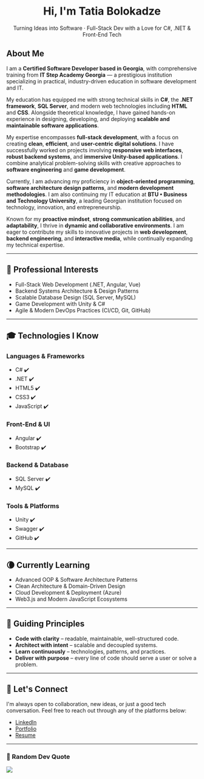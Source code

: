 <h1 align="center">Hi, I'm Tatia Bolokadze</h1>
<p align="center">Turning Ideas into Software · Full-Stack Dev with a Love for C#, .NET & Front-End Tech</p>


## About Me

I am a **Certified Software Developer based in Georgia**, with comprehensive training from **IT Step Academy Georgia** — a prestigious institution specializing in practical, industry-driven education in software development and IT.

My education has equipped me with strong technical skills in **C#**, the **.NET framework**, **SQL Server**, and modern web technologies including **HTML** and **CSS**. Alongside theoretical knowledge, I have gained hands-on experience in designing, developing, and deploying **scalable and maintainable software applications**.

My expertise encompasses **full-stack development**, with a focus on creating **clean**, **efficient**, and **user-centric digital solutions**. I have successfully worked on projects involving **responsive web interfaces**, **robust backend systems**, and **immersive Unity-based applications**. I combine analytical problem-solving skills with creative approaches to **software engineering** and **game development**.

Currently, I am advancing my proficiency in **object-oriented programming**, **software architecture design patterns**, and **modern development methodologies**. I am also continuing my IT education at **BTU • Business and Technology University**, a leading Georgian institution focused on technology, innovation, and entrepreneurship.

Known for my **proactive mindset**, **strong communication abilities**, and **adaptability**, I thrive in **dynamic and collaborative environments**. I am eager to contribute my skills to innovative projects in **web development**, **backend engineering**, and **interactive media**, while continually expanding my technical expertise.

---

## 🔮 Professional Interests

- Full-Stack Web Development (.NET, Angular, Vue)
- Backend Systems Architecture & Design Patterns
- Scalable Database Design (SQL Server, MySQL)
- Game Development with Unity & C#
- Agile & Modern DevOps Practices (CI/CD, Git, GitHub)

---

## :mortar_board: Technologies I Know

### Languages & Frameworks
- C# :heavy_check_mark:
- .NET :heavy_check_mark:
- HTML5 :heavy_check_mark:
- CSS3 :heavy_check_mark:
- JavaScript :heavy_check_mark:

### Front-End & UI
- Angular :heavy_check_mark:
- Bootstrap :heavy_check_mark:


### Backend & Database
- SQL Server :heavy_check_mark:
- MySQL :heavy_check_mark:

### Tools & Platforms
- Unity :heavy_check_mark:
- Swagger :heavy_check_mark:
- GitHub :heavy_check_mark:

---

## 🌘 Currently Learning

- Advanced OOP & Software Architecture Patterns
- Clean Architecture & Domain-Driven Design
- Cloud Development & Deployment (Azure)
- Web3.js and Modern JavaScript Ecosystems

---

## 🧭 Guiding Principles

- **Code with clarity** – readable, maintainable, well-structured code.
- **Architect with intent** – scalable and decoupled systems.
- **Learn continuously** – technologies, patterns, and practices.
- **Deliver with purpose** – every line of code should serve a user or solve a problem.

---

## 💫 Let's Connect

I'm always open to collaboration, new ideas, or just a good tech conversation. Feel free to reach out through any of the platforms below:

- [LinkedIn](https://www.linkedin.com/in/tatiabolokadze/)
- [Portfolio]()
- [Resume]()

---

### 💌 Random Dev Quote
![](https://quotes-github-readme.vercel.app/api?type=horizontal&theme=light)
